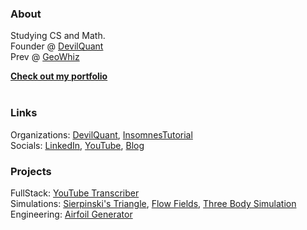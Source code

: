 ### About
Studying CS and Math. <br>
Founder @ [DevilQuant](https://devilquant.com) <br>
Prev  @ [GeoWhiz](https://www.geowhiz.com/)

<b>[Check out my portfolio](https://cedricclaessens.com)</b>
<br><br>


### Links

<!-- Open-Source Projects (Maintaining and Contributing): [QuantBot](https://github.com/DevilQuantASU/quantbot) <br> -->
Organizations: [DevilQuant](https://devilquant.com/github), [InsomnesTutorial](https://github.com/InsomnesTutorials) <br>
Socials: [LinkedIn](https://www.linkedin.com/in/cedric-claessens-412414250/), [YouTube](https://www.youtube.com/channel/UCy0tGTdCVdygVb9wVGLHW3w), [Blog](https://blog.cedricclaessens.com)

### Projects
FullStack: [YouTube Transcriber](https://github.com/1nsomnes/TranscriptionApp) <br>
Simulations: [Sierpinski's Triangle](https://github.com/1nsomnes/MathProject), [Flow Fields](https://github.com/1nsomnes/FlowFields), [Three Body Simulation](https://github.com/InsomnesTutorials/ThreeBodyProblemSimulation) <br>
Engineering: [Airfoil Generator](https://github.com/1nsomnes/AirFoilGenerator) <br>



<!--
<h1 align="center">👋 Hi, I'm Insomnes! </br></h1> 
<p align="center">
  <!--
  <a href="https://discord.com/invite/decJDCn">
	    <img src="https://img.shields.io/discord/761776694645489665?color=7289DA&labelColor=4a64bd&logo=discord&logoColor=white&style=for-the-badge" />
	</a> 
  
  <a href="https://www.youtube.com/channel/UCy0tGTdCVdygVb9wVGLHW3w">
	    <img src="https://img.shields.io/youtube/channel/subscribers/UCy0tGTdCVdygVb9wVGLHW3w?label=My%20Youtube&style=for-the-badge" />
	</a> 
  
  <a href="https://www.fiverr.com/insomnes">
	    <img src="https://img.shields.io/badge/fiverr-1DBF73?style=for-the-badge&logo=fiverr&logoColor=white" />
	</a> 

</p> 

### About Me
I'm a student at Arizona State University studying Computer Science and Mathematics. My interests are primarily in competitive programming, full stack, and computational programming. I know a wide variety of languages including but not limited to Python, Java, Go, C#, and Javascript. Additionally, I have over 3 years of professional development as a Software Engineer and Freelancer. 

### More Links
- [My Website](https://cedricclaessens.com/)
- [Linkedin](https://www.linkedin.com/in/cedric-claessens-412414250/)
- [Leetcode](https://leetcode.com/u/1nsomnes/)
- [More Links](https://cedricclaessens.com/links)


# Check out my projects! :arrow_down::arrow_down:
__>
